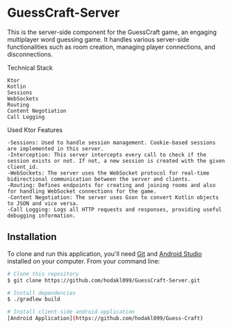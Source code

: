 # GuessCraft-Server

This is the server-side component for the GuessCraft game, an engaging multiplayer word guessing game. It handles various server-side functionalities such as room creation, managing player connections, and disconnections.

Technical Stack

    Ktor
    Kotlin
    Sessions
    WebSockets
    Routing
    Content Negotiation
    Call Logging

Used Ktor Features

    -Sessions: Used to handle session management. Cookie-based sessions are implemented in this server.
    -Interception: This server intercepts every call to check if the session exists or not. If not, a new session is created with the given client_id.
    -WebSockets: The server uses the WebSocket protocol for real-time bidirectional communication between the server and clients.
    -Routing: Defines endpoints for creating and joining rooms and also for handling WebSocket connections for the game.
    -Content Negotiation: The server uses Gson to convert Kotlin objects to JSON and vice versa.
    -Call Logging: Logs all HTTP requests and responses, providing useful debugging information.

## Installation

To clone and run this application, you'll need [Git](https://git-scm.com) and [Android Studio](https://developer.android.com/studio) installed on your computer. From your command line:

```bash
# Clone this repository
$ git clone https://github.com/hodakl099/GuessCraft-Server.git

# Install dependencies
$ ./gradlew build

# Install client-side android application
[Android Application](https://github.com/hodakl099/Guess-Craft)


